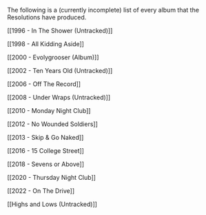The following is a (currently incomplete) list of every album that the Resolutions have produced.

[[1996 - In The Shower (Untracked)]]

[[1998 - All Kidding Aside]]

[[2000 - Evolygrooser (Album)]]

[[2002 - Ten Years Old (Untracked)]]

[[2006 - Off The Record]]

[[2008 - Under Wraps (Untracked)]]

[[2010 - Monday Night Club]]

[[2012 - No Wounded Soldiers]]

[[2013 - Skip & Go Naked]]

[[2016 - 15 College Street]]

[[2018 - Sevens or Above]]

[[2020 - Thursday Night Club]]

[[2022 - On The Drive]]

[[Highs and Lows (Untracked)]]
